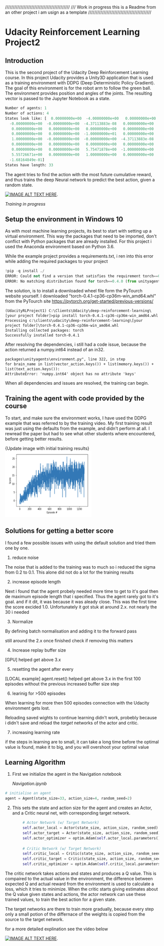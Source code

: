 
//////////////////////////////////////////
/// Work in progress this is a Readme from an other project i am usign as a template
/////////////////////////////////////////


# Udacity Reinforcement Learning Project2



## Introduction 

This is the second project of the Udacity Deep Reinforcement Learning course. In this project Udacity provides a Unity3D application that is used as a training environment with DDPG (Deep Deterministic Policy Gradient). The goal of this environment is for the robot arm to follow the green ball. The environment provides position and angles of the joints. The resulting vector is passed to the Jupyter Notebook as a state.

```python
Number of agents: 1
Number of actions: 4
States look like: [  0.00000000e+00  -4.00000000e+00   0.00000000e+00   1.00000000e+00
  -0.00000000e+00  -0.00000000e+00  -4.37113883e-08   0.00000000e+00
   0.00000000e+00   0.00000000e+00   0.00000000e+00   0.00000000e+00
   0.00000000e+00   0.00000000e+00  -1.00000000e+01   0.00000000e+00
   1.00000000e+00  -0.00000000e+00  -0.00000000e+00  -4.37113883e-08
   0.00000000e+00   0.00000000e+00   0.00000000e+00   0.00000000e+00
   0.00000000e+00   0.00000000e+00   5.75471878e+00  -1.00000000e+00
   5.55726671e+00   0.00000000e+00   1.00000000e+00   0.00000000e+00
  -1.68164849e-01]
States have length: 33
```

The agent tries to find the action with the most future cumulative reward, and thus trains the deep Neural network to predict the best action, given a random state.

[![IMAGE ALT TEXT HERE](https://img.youtube.com/vi/c-2tIOe-1K4/0.jpg)](https://www.youtube.com/watch?v=c-2tIOe-1K4). 

*Training in progress*

## Setup the environment in Windows 10

As with most machine learning projects, its best to start with setting up a virtual environment. This way the packages that need to be imported, don't conflict with Python packages that are already installed. For this project i used the Anaconda environment based on Python 3.6. 

While the example project provides a requirements.txt, i ren into this error while adding the required packages to your project

```python
!pip -q install ./
ERROR: Could not find a version that satisfies the requirement torch==0.4.0 (from unityagents==0.4.0) (from versions: 0.1.2, 0.1.2.post1, 0.1.2.post2)
ERROR: No matching distribution found for torch==0.4.0 (from unityagents==0.4.0)
```

The solution, is to install a downloaded wheel file form the PyTourch website yourself. I downloaded "torch-0.4.1-cp36-cp36m-win_amd64.whl" from the PyTourch site https://pytorch.org/get-started/previous-versions/

```
(UdacityRLProject1) C:\Clients\Udacity\deep-reinforcement-learning\[your project folder]>pip install torch-0.4.1-cp36-cp36m-win_amd64.whl
Processing c:\clients\udacity\deep-reinforcement-learning\[your project folder]\torch-0.4.1-cp36-cp36m-win_amd64.whl
Installing collected packages: torch
Successfully installed torch-0.4.1
```

After resolving the dependencies, i still had a code issue, because the action returned a numpy.int64 instead of an in32.

```
packages\unityagents\environment.py", line 322, in step
for brain_name in list(vector_action.keys()) + list(memory.keys()) + list(text_action.keys()):
AttributeError: 'numpy.int64' object has no attribute 'keys'
```

When all dependencies and issues are resolved, the training can begin.

## Training the agent with code provided by the course

To start, and make sure the environment works, I have used the DDPG example that was referred to by the training video. My first training result was just using the defaults from the example, and didn't perform at all. I rewread the paper but had to see what other students where encountered, before getting better results. 


{Update image with initial training results}
![alt text](https://github.com/fuzzballb/UdacityRFlearningProject1/blob/master/images/Eps_decay_0_995.PNG "Training with default epsilon decay")


## Solutions for getting a better score

I found a few possible issues with using the default solution and tried them one by one.

1. reduce noise

The noise that is added to the training was to much so i reduced the sigma from 0.2 to 0.1. This alone did not do a lot for the training results

2. increase episode length

Next i found that the agent probely needed more time to get to it's goal then de maximum episode length that i specified. Thus the agent rarely got to it's goal. and if it dit, it was because it was aleady close. This was the first time the score excided 1.0. Unfortunately it got stuk at around 2.x. not nearly the 30 i needed

3. Normalize 

By defining batch normalisation and adding it to the forward pass

still around the 2.x once finished check if removing this matters

4. Increase replay buffer size

[GPU] helped get above 3.x

5. resetting the agent after every

[LOCAL example] agent.reset() helped get above 3.x in the first 100 episodes without the previous increased buffer size step
 
6. learinig for >500 episodes

When learning for more then 500 episodes connection with the Udacity environment gets lost.  

Reloading saved wights to continue learning didn't work, probebly because i didn't save and reload the *target* networks of the actor and critic.

7. increasing learning rate 

if the steps in learning are to small, it can take a long time before the optimal value is found, make it to big, and you will overshoot your optimal value 

## Learning Algorithm

1. First we initialize the agent in the Navigation notebook

   *Navigation.ipynb*

```Python
# initialise an agent
agent = Agent(state_size=33, action_size=4, random_seed=2)
```

2. This sets the state and action size for the agent and creates an Actor, and a Critic neural net, with corresponding target network. 

```Python
        # Actor Network (w/ Target Network)
        self.actor_local = Actor(state_size, action_size, random_seed).to(device)
        self.actor_target = Actor(state_size, action_size, random_seed).to(device)
        self.actor_optimizer = optim.Adam(self.actor_local.parameters(), lr=LR_ACTOR)

        # Critic Network (w/ Target Network)
        self.critic_local = Critic(state_size, action_size, random_seed).to(device)
        self.critic_target = Critic(state_size, action_size, random_seed).to(device)
        self.critic_optimizer = optim.Adam(self.critic_local.parameters(), lr=LR_CRITIC, weight_decay=WEIGHT_DECAY)
```

The critic network takes actions and states and produces a Q value. This is compaired to the actual value in the environment, the difference between expected Q and actual reward from the environment is used to calculate a loss, which it tries to minimize. When the critic starts giving estimates about the Q value given states and actions, the actor network can use these trained values, to train the best action for a given state. 

The target networks are there to train more gradually, because every step only a small potion of the differnace of the weights is copied from the source to the target network.

for a more detailed explination see the video below 

[![IMAGE ALT TEXT HERE](https://img.youtube.com/vi/_pbd6TCjmaw/0.jpg)](https://www.youtube.com/watch?v=_pbd6TCjmaw&t=452). 





